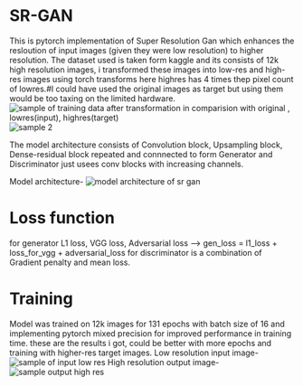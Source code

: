 # SR-GAN
This is pytorch implementation of Super Resolution Gan which enhances the resloution of input images (given they were low resolution) to higher resolution.
The dataset used is taken form kaggle and its consists of 12k high resolution images, i transformed these images into low-res and high-res images using torch transforms
here highres has 4 times thep pixel count of lowres.#I could have used the original images as target but using them would be too taxing on the limited hardware.
![sample of training data after transformation in comparision with original , lowres(input), highres(target)](https://user-images.githubusercontent.com/26987970/265220544-12fc01f0-af86-4aec-a8c3-f84e98f6ca46.png)
![sample 2](https://user-images.githubusercontent.com/26987970/265220587-3a3ea551-104f-4cf1-8feb-96f5d8651696.png)

The model architecture consists of Convolution block, Upsampling block, Dense-residual block repeated and connnected to form Generator and Discriminator just usees conv blocks with increasing channels.

Model architecture-
![model architecture of sr gan](https://user-images.githubusercontent.com/26987970/265250594-8495ca2b-95b9-40f0-9846-f9dfa69d9284.png)

# Loss function
for generator L1 loss, VGG loss, Adversarial loss --> gen_loss = l1_loss + loss_for_vgg + adversarial_loss
for discriminator is a combination of Gradient penalty and mean loss.

# Training
Model was trained on 12k images for 131 epochs with batch size of 16 and implementing pytorch mixed precision for improved performance in training time.
these are the results i got, could be better with more epochs and training with higher-res target images.
Low resolution input image-
![sample of input low res](https://user-images.githubusercontent.com/26987970/265220830-f9fd3eb7-9585-4b8f-b9e4-8dca2339261b.png)
High resolution output image-
![sample output high res](https://user-images.githubusercontent.com/26987970/265220856-2cdb3a20-9077-455d-ab8d-f1f90b1bbeee.png)
